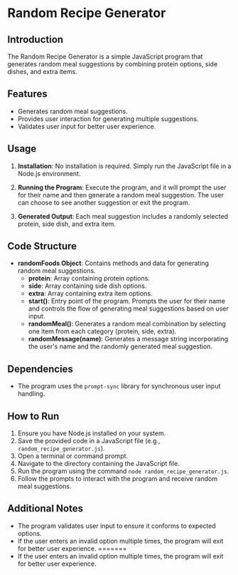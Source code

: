 # Random Recipe Generator

## Introduction
The Random Recipe Generator is a simple JavaScript program that generates random meal suggestions by combining protein options, side dishes, and extra items.

## Features
- Generates random meal suggestions.
- Provides user interaction for generating multiple suggestions.
- Validates user input for better user experience.

## Usage
1. **Installation**: No installation is required. Simply run the JavaScript file in a Node.js environment.

2. **Running the Program**: Execute the program, and it will prompt the user for their name and then generate a random meal suggestion. The user can choose to see another suggestion or exit the program.

3. **Generated Output**: Each meal suggestion includes a randomly selected protein, side dish, and extra item.

## Code Structure
- **randomFoods Object**: Contains methods and data for generating random meal suggestions.
  - **protein**: Array containing protein options.
  - **side**: Array containing side dish options.
  - **extra**: Array containing extra item options.
  - **start()**: Entry point of the program. Prompts the user for their name and controls the flow of generating meal suggestions based on user input.
  - **randomMeal()**: Generates a random meal combination by selecting one item from each category (protein, side, extra).
  - **randomMessage(name)**: Generates a message string incorporating the user's name and the randomly generated meal suggestion.

## Dependencies
- The program uses the `prompt-sync` library for synchronous user input handling.

## How to Run
1. Ensure you have Node.js installed on your system.
2. Save the provided code in a JavaScript file (e.g., `random_recipe_generator.js`).
3. Open a terminal or command prompt.
4. Navigate to the directory containing the JavaScript file.
5. Run the program using the command `node random_recipe_generator.js`.
6. Follow the prompts to interact with the program and receive random meal suggestions.

## Additional Notes
- The program validates user input to ensure it conforms to expected options.
- If the user enters an invalid option multiple times, the program will exit for better user experience.
=======
- If the user enters an invalid option multiple times, the program will exit for better user experience.